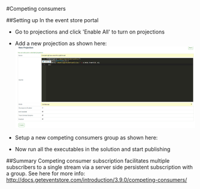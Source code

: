#Competing consumers

##Setting up
In the event store portal
- Go to projections and click 'Enable All' to turn on projections
- Add a new projection as shown here: ![new projection](https://github.com/sammosampson/AppliedMessagingExamples/blob/master/src/CompetingConsumers/By%20Tenant%20LinkTo%20Projection.PNG "new projection")

- Setup a new competing consumers group as shown here:
- Now run all the executables in the solution and start publishing

##Summary
Competing consumer subscription facilitates multiple subscribers to a single stream via a server side persistent subscription with a group. See here for more info: http://docs.geteventstore.com/introduction/3.9.0/competing-consumers/

